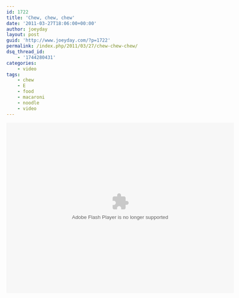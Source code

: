 ```yaml
---
id: 1722
title: 'Chew, chew, chew'
date: '2011-03-27T18:06:00+00:00'
author: joeyday
layout: post
guid: 'http://www.joeyday.com/?p=1722'
permalink: /index.php/2011/03/27/chew-chew-chew/
dsq_thread_id:
    - '1744280431'
categories:
    - video
tags:
    - chew
    - E
    - food
    - macaroni
    - noodle
    - video
---
```


<object classid="clsid:D27CDB6E-AE6D-11cf-96B8-444553540000" data="http://www.flickr.com/apps/video/stewart.swf?v=71377" height="446" type="application/x-shockwave-flash" width="595"><param name="flashvars" value="intl_lang=en-us&photo_secret=be68eef402&photo_id=5565842849"></param><param name="movie" value="http://www.flickr.com/apps/video/stewart.swf?v=71377"></param><param name="bgcolor" value="#000000"></param><param name="allowFullScreen" value="true"></param><embed allowfullscreen="true" bgcolor="#000000" flashvars="intl_lang=en-us&photo_secret=be68eef402&photo_id=5565842849" height="446" src="http://www.flickr.com/apps/video/stewart.swf?v=71377" type="application/x-shockwave-flash" width="595"></embed></object>